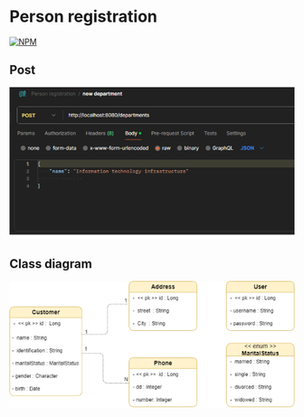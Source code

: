 # Person registration

[![NPM](https://img.shields.io/npm/l/react)](https://github.com/jororlando-81/Person-registation/blob/main/LICENSE) 

## Post

![Post](https://github.com/jororlando-81/assets/blob/main/post.png)

## Class diagram

![Post](https://github.com/jororlando-81/assets/blob/main/Classes%20diagram.drawio.png)
